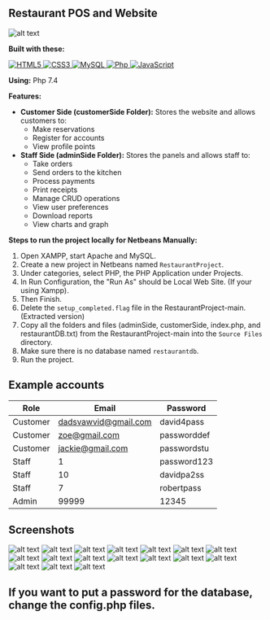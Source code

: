 ## Restaurant POS and Website

![alt text](https://github.com/Brynlai/RestaurantProject/blob/main/RestaurantProjectImages/homehomepage.png?raw=true)

**Built with these:** 
<p align="left">
   <a href="#">
      <img alt="HTML5" src="https://img.shields.io/badge/html5%20-%23E34F26.svg?&style=for-the-badge&logo=html5&logoColor=white"/>
      <img alt="CSS3" src="https://img.shields.io/badge/css3%20-%231572B6.svg?&style=for-the-badge&logo=css3&logoColor=white"/>
      <img alt="MySQL" src="https://img.shields.io/badge/mysql-%2300f.svg?&style=for-the-badge&logo=mysql&logoColor=white"/>
      <img alt="Php" src="https://img.shields.io/badge/php-474a8a?style=for-the-badge&logo=php&logoColor=white" />
      <img alt="JavaScript" src="https://img.shields.io/badge/javascript%20-%23F7DF1E.svg?&style=for-the-badge&logo=javascript&logoColor=black"/>
   </a>
</p>

**Using:** Php 7.4

**Features:**
* **Customer Side (customerSide Folder):** Stores the website and allows customers to:
    * Make reservations
    * Register for accounts
    * View profile points
* **Staff Side (adminSide Folder):** Stores the panels and allows staff to:
    * Take orders
    * Send orders to the kitchen
    * Process payments
    * Print receipts
    * Manage CRUD operations
    * View user preferences
    * Download reports
    * View charts and graph



**Steps to run the project locally for Netbeans Manually:**

1. Open XAMPP, start Apache and MySQL.
2. Create a new project in Netbeans named `RestaurantProject`.
3. Under categories, select PHP, the PHP Application under Projects.
4. In Run Configuration, the "Run As" should be Local Web Site. (If your using Xampp).
5. Then Finish.
6. Delete the `setup_completed.flag` file in the RestaurantProject-main. (Extracted version)
7. Copy all the folders and files (adminSide, customerSide, index.php, and restaurantDB.txt) from the RestaurantProject-main into the `Source Files` directory.
8. Make sure there is no database named `restaurantdb`.
9. Run the project.

## Example accounts

| Role | Email | Password |
|---|---|---|
| Customer | dadsvawvid@gmail.com | david4pass |
| Customer | zoe@gmail.com | passworddef |
| Customer | jackie@gmail.com | passwordstu |
| Staff | 1 | password123 |
| Staff | 10 | davidpa2ss |
| Staff | 7 | robertpass |
| Admin | 99999 | 12345 |

## Screenshots
![alt text](https://github.com/Brynlai/RestaurantProject/blob/main/RestaurantProjectImages/homehomepage.png?raw=true)
![alt text](https://github.com/Brynlai/RestaurantProject/blob/main/RestaurantProjectImages/register.png?raw=true)
![alt text](https://github.com/Brynlai/RestaurantProject/blob/main/RestaurantProjectImages/Login.png?raw=true)
![alt text](https://github.com/Brynlai/RestaurantProject/blob/main/RestaurantProjectImages/homepageloggedin.png?raw=true)
![alt text](https://github.com/Brynlai/RestaurantProject/blob/main/RestaurantProjectImages/reservation.png?raw=true)
![alt text](https://github.com/Brynlai/RestaurantProject/blob/main/RestaurantProjectImages/stafflogin.png?raw=true)
![alt text](https://github.com/Brynlai/RestaurantProject/blob/main/RestaurantProjectImages/postable.png?raw=true)
![alt text](https://github.com/Brynlai/RestaurantProject/blob/main/RestaurantProjectImages/orderitembeforepay.png?raw=true)
![alt text](https://github.com/Brynlai/RestaurantProject/blob/main/RestaurantProjectImages/addmemberidandreservationid.png?raw=true)
![alt text](https://github.com/Brynlai/RestaurantProject/blob/main/RestaurantProjectImages/cashpaid.png?raw=true)
![alt text](https://github.com/Brynlai/RestaurantProject/blob/main/RestaurantProjectImages/cardpayment.png?raw=true)
![alt text](https://github.com/Brynlai/RestaurantProject/blob/main/RestaurantProjectImages/billdpanel.png?raw=true)
![alt text](https://github.com/Brynlai/RestaurantProject/blob/main/RestaurantProjectImages/tablepanel.png?raw=true)
![alt text](https://github.com/Brynlai/RestaurantProject/blob/main/RestaurantProjectImages/kitchenpanel.png?raw=true)
![alt text](https://github.com/Brynlai/RestaurantProject/blob/main/RestaurantProjectImages/salespanel.png?raw=true)
![alt text](https://github.com/Brynlai/RestaurantProject/blob/main/RestaurantProjectImages/statisticspanel.png?raw=true)
![alt text](https://github.com/Brynlai/RestaurantProject/blob/main/RestaurantProjectImages/profilespanel.png?raw=true)





## If you want to put a password for the database, change the config.php files.

